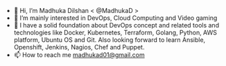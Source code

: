 - 👋 Hi, I’m Madhuka Dilshan < @MadhukaD >
- 👀 I’m mainly interested in DevOps, Cloud Computing and Video gaming
- 🌱 I have a solid foundation about DevOps concept and related tools and technologies like Docker, Kubernetes, Terraform, Golang, Python, AWS platform, Ubuntu OS and Git. Also looking forward to learn Ansible, Openshift, Jenkins, Nagios, Chef and Puppet.
- 📫 How to reach me madhukad01@gmail.com

<!---
MadhukaD/MadhukaD is a ✨ special ✨ repository because its `README.md` (this file) appears on your GitHub profile.
You can click the Preview link to take a look at your changes.
--->
